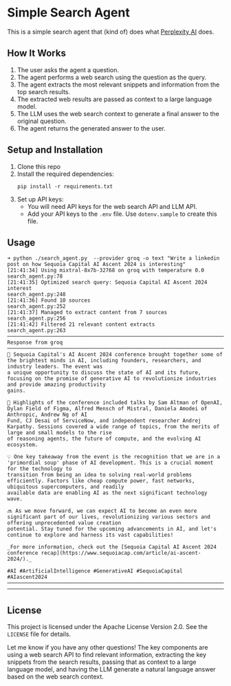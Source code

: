 # Simple Search Agent

This is a simple search agent that (kind of) does what [Perplexity AI](https://www.perplexity.ai/) does.

## How It Works

1. The user asks the agent a question.
2. The agent performs a web search using the question as the query.
3. The agent extracts the most relevant snippets and information from the top search results. 
4. The extracted web results are passed as context to a large language model.
5. The LLM uses the web search context to generate a final answer to the original question.
6. The agent returns the generated answer to the user.

## Setup and Installation

1. Clone this repo
2. Install the required dependencies:
   ```
   pip install -r requirements.txt
   ```
3. Set up API keys:
   - You will need API keys for the web search API and LLM API. 
   - Add your API keys to the `.env` file. Use `dotenv.sample` to create this file.

## Usage

```
➜ python ./search_agent.py  --provider groq -o text "Write a linkedin post on how Sequoia Capital AI Ascent 2024 is interesting"
[21:41:34] Using mixtral-8x7b-32768 on groq with temperature 0.0                                                                                      search_agent.py:78
[21:41:35] Optimized search query: Sequoia Capital AI Ascent 2024 interest                                                                           search_agent.py:248
[21:41:36] Found 10 sources                                                                                                                          search_agent.py:252
[21:41:37] Managed to extract content from 7 sources                                                                                                 search_agent.py:256
[21:41:42] Filtered 21 relevant content extracts                                                                                                     search_agent.py:263
────────────────────────────────────────────────────────────────────────── Response from groq ──────────────────────────────────────────────────────────────────────────
🚀 Sequoia Capital's AI Ascent 2024 conference brought together some of the brightest minds in AI, including founders, researchers, and industry leaders. The event was
a unique opportunity to discuss the state of AI and its future, focusing on the promise of generative AI to revolutionize industries and provide amazing productivity
gains.

🌟 Highlights of the conference included talks by Sam Altman of OpenAI, Dylan Field of Figma, Alfred Mensch of Mistral, Daniela Amodei of Anthropic, Andrew Ng of AI
Fund, CJ Desai of ServiceNow, and independent researcher Andrej Karpathy. Sessions covered a wide range of topics, from the merits of large and small models to the rise
of reasoning agents, the future of compute, and the evolving AI ecosystem.

💡 One key takeaway from the event is the recognition that we are in a 'primordial soup' phase of AI development. This is a crucial moment for the technology to
transition from being an idea to solving real-world problems efficiently. Factors like cheap compute power, fast networks, ubiquitous supercomputers, and readily
available data are enabling AI as the next significant technology wave.

🔜 As we move forward, we can expect AI to become an even more significant part of our lives, revolutionizing various sectors and offering unprecedented value creation
potential. Stay tuned for the upcoming advancements in AI, and let's continue to explore and harness its vast capabilities!

_For more information, check out the [Sequoia Capital AI Ascent 2024 conference recap](https://www.sequoiacap.com/article/ai-ascent-2024/)._

#AI #ArtificialIntelligence #GenerativeAI #SequoiaCapital #AIascent2024
───────────────────────────────────────────────────────────────────────────────────  ──────────────────────────────────────────────────────────────────────────────────

```

## License

This project is licensed under the Apache License Version 2.0. See the `LICENSE` file for details.

Let me know if you have any other questions! The key components are using a web search API to find relevant information, extracting the key snippets from the search results, passing that as context to a large language model, and having the LLM generate a natural language answer based on the web search context.